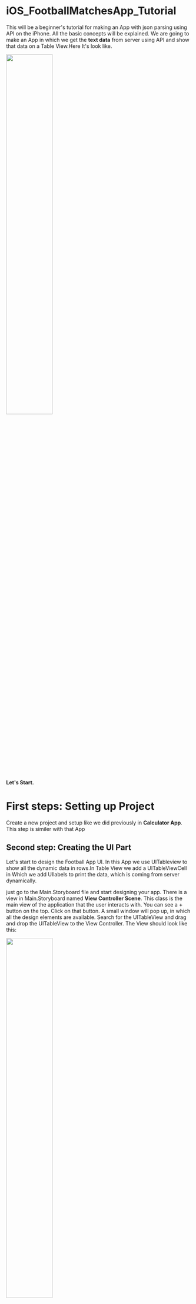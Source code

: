 # iOS_FootballMatchesApp_Tutorial

This will be a beginner's tutorial for making an App with json parsing using API on the iPhone. All the basic concepts will be explained. We are going to make an App in which we get the **text data** from server using API and show that data on a Table View.Here It's look like. 

<img src="https://github.com/code-techniq/Project6_iOS_FootballMatchesApp_Doc/blob/master/ScreenShots/1.png" width="50%" height="50%">

**Let's Start.**

# First steps: Setting up Project
Create a new project and setup like we did previously in **Calculator App**. This step is similer with that App

## Second step: Creating the UI Part

Let's start to design the Football App UI. In this App we use UITableview to show all the dynamic data in rows.In Table View we add a UITableViewCell in Which we add UIlabels to print the data, which is coming from server dynamically.

just go to the Main.Storyboard file and start designing your app. There is a view in Main.Storyboard named **View Controller Scene**. This class is the main view of the application that the user interacts with. You can see a **+** button on the top.  Click on that button.  A small window will pop up, in which all the design elements are available. Search for the UITableView and drag and drop the UITableView to the View Controller. The View should look like this:

<p float="center">
  <img src="https://github.com/code-techniq/Project6_iOS_FootballMatchesApp_Doc/blob/master/ScreenShots/2.png" width="50%" height="50%">
 <img src="https://github.com/code-techniq/Project6_iOS_FootballMatchesApp_Doc/blob/master/ScreenShots/3.png" width="50%" height="50%">
</p>

After adding UITableview, add Prototype cell in UITableview from attribute Inspector.**What is Prototype Cell?**
**Prototype cells are a way to layout the look and feel of a cell inside a table view, they allow us to get a representation of how things are going to work when the application runs and data is passed into the table.**

<img src="https://github.com/code-techniq/Project6_iOS_FootballMatchesApp_Doc/blob/master/ScreenShots/4.png">

Now design the cell with UILabels. Now go to **+** button and drag drop UILabels. Change colors and fonts like we did in **Calculator Tutorial** and set all the constraints. View look like as follow.

<img src="https://github.com/code-techniq/Project6_iOS_FootballMatchesApp_Doc/blob/master/ScreenShots/5.png">

Now add a Tableview Cell class in which we set IBOutlets of UILabels of cell.
Go to **Project Navigator** -> **Right Click** -> **Select NewFile** -> **Cocoa Touch Class** -> **Set Class Name** -> **Subclass of UITbaleViewCell** -> **Language Swift**. Look like as follows. Then just go to **Main.storyboard** file and select **cell** then goto **Identity Inspector** and set **Class** your **cell class name**
<p float="center">
  <img src="https://github.com/code-techniq/Project6_iOS_FootballMatchesApp_Doc/blob/master/ScreenShots/6.png" width="45%" height="45%">
 <img src="https://github.com/code-techniq/Project6_iOS_FootballMatchesApp_Doc/blob/master/ScreenShots/7.png" width="45%" height="45%">
  <img src="https://github.com/code-techniq/Project6_iOS_FootballMatchesApp_Doc/blob/master/ScreenShots/8.png" width="45%" height="45%">
 <img src="https://github.com/code-techniq/Project6_iOS_FootballMatchesApp_Doc/blob/master/ScreenShots/9.png" width="45%" height="45%">
</p>

Now add UILabel's @IBOutlet in **MatchTVC** like we did in **Calculator Tutorial** and connect with cell.

<p float="center">
 <img src="https://github.com/code-techniq/Project6_iOS_FootballMatchesApp_Doc/blob/master/ScreenShots/10.png" width="45%" height="45%">
 <img src="https://github.com/code-techniq/Project6_iOS_FootballMatchesApp_Doc/blob/master/ScreenShots/11.png" width="45%" height="45%">
</p>

Now It's time to run the Application with static Table View Content. For this, Add Table View @IBOutlet in ViewController Class. Use TableView **Delegates & DataSource** to show the **Number of rows** and **Display Reusable cells**.
**What is TableView Delegates & DataSource**
Datasource methods are used to generate tableView cells,header and footer before they are displaying.Delegate methods provide information about these cells, header and footer along with other user action handlers like cell selection and edit.
# Delegates & DataSource
**func tableView(_ tableView: UITableView, numberOfRowsInSection section: Int) -> Int {
        }**
tableView:numberOfRowsInSection: Tells the data source to return the number of rows in a given section of a table view.


**func tableView(_ tableView: UITableView, cellForRowAt indexPath: IndexPath) -> UITableViewCell {}**
This is a DataSource method so it will be called on whichever object has declared itself as the DataSource of the UITableView. It is called when the table view actually needs to display the cell onscreen, based on the number of rows and sections (which you specify in other DataSource methods).

Now create an **Extension** in ViewController Class and add TableView Delegates & DataSource.
  
**Extensions** add new functionality to an existing class, structure, enumeration, or protocol type. This includes the ability to extend types for which you do not have access to the original source code.
viewController Class looks like as follows.

<img src="https://github.com/code-techniq/Project6_iOS_FootballMatchesApp_Doc/blob/master/ScreenShots/12.png">

Now create a Reusable Cell object in **func tableView(_ tableView: UITableView, cellForRowAt indexPath: IndexPath) -> UITableViewCell {}** to display the cell on the screen

```
        //Cell Declaration
        let cell = tableView.dequeueReusableCell(withIdentifier: "cell", for: indexPath) as! MatchTVC
         return cell
```
**dequeueReusableCell**: For performance reasons, a table view data source should generally reuse UITableViewCell objects when it assigns cells to rows in its tableView(_:cellForRowAt:) method. A table view maintains a queue or list of UITableViewCell objects that the data source has marked for reuse. Call this method from your data source object when asked to provide a new cell for the table view. This method dequeues an existing cell if one is available or creates a new one using the class or nib file you previously registered. If no cell is available for reuse and you did not register a class or nib file, this method returns nil.

Give an Idenifire to your cell in main.storyboard file and pass that Identifire to **dequeueReusableCell** like above We have given Identifire "cell".

<img src="https://github.com/code-techniq/Project6_iOS_FootballMatchesApp_Doc/blob/master/ScreenShots/13.png">

Now run the App. It will show static TableView on the Screen. Next step is to Hit an API and get data from server and set that data on Table and make it dynamic . Before moving forward Let's discuss that What is an API?

**API**: An application programming interface (API) is an interface or communication protocol between a client and a server intended to simplify the building of client-side software. It has been described as a “contract” between the client and the server, such that if the client makes a request in a specific format, it will always get a response in a specific format or initiate a defined action.
Following is a format of an API
```
"https://api.football-data.org/v2/competitions/CL/matches"
```
To download the content from server we use **Alamofire** Network Library.

Why do you need Alamofire at all? Apple already provides URLSession and other classes for downloading content via HTTP, so why complicate things with another third party library?

The short answer is Alamofire is based on URLSession, but it frees you from writing boilerplate code which makes writing networking code much easier. You can access data on the Internet with very little effort, and your code will be much cleaner and easier to read.

We add **Alamofire** dependency using **Cocoa pods** . Add pod file in your project using following link:
[Install Cocoa pods](https://guides.cocoapods.org/using/using-cocoapods.html)

After add cocoa pods please open your workspace file . You will see an another project in you existing project. Now open uor pod file and write following lines to add dependeces of third party libraries. We are using two libraries
```
target 'Football Matches' do
  
  use_frameworks!

  pod 'Alamofire'
  pod 'ReachabilitySwift', :inhibit_warnings => true

end
```
1. Alamofire(Networking Library)
2. ReachabilitySwift(Check Internet Connection)

After addition of pod file your project look like as follows.

<img src="https://github.com/code-techniq/Project6_iOS_FootballMatchesApp_Doc/blob/master/ScreenShots/14.png">

Now open ViewController.swift class and `import Alamofire`. Declare URL of Api and an array in which we will sotre the response of Api.

```  
let kBaseUrl = "https://api.football-data.org/v2/competitions/CL/matches" 
```
```
var matchesList = [[String : AnyObject]]()

```
# API Call
  Now make a function in which we call the Api and get the response and store in the array. First we need to check the internet connection. If Internet connection is available then we call the Api otherwise we will show the alert that Internet connection is not available 
 **Check Internet connection**
 ```
 if !NetworkReachabilityManager()!.isReachable {
            
            let alert = UIAlertController(title: "Alert", message: "No Internet Connection", preferredStyle: UIAlertController.Style.alert)
            alert.addAction(UIAlertAction(title: "Click", style: UIAlertAction.Style.default, handler: nil))
            self.present(alert, animated: true, completion: nil)
            return
            
        }
 ```
  
  If internet is avaialble then in `else` condition call the Api.
  ```
  else {
            let header: [String: String] = ["X-Auth-Token":"d082ae8b70b442de84e52a1804c39e9e"]
            request(kBaseUrl, method: .get, parameters: nil, encoding: JSONEncoding.default, headers: header)
                .responseJSON { response in
                    switch response.result {
                    case .success(_):
                    if let apiData = response.result.value as? NSDictionary {
                    if let data = apiData["competition"] as? [String : AnyObject] {
                        self.leagueNameLbl.text = data["name"] as? String ?? ""
                                }
                        if let matches = apiData["matches"] as? [[String : AnyObject]] {
                            for match in matches {
                                    self.matchesList.append(match)
                                        }
                                    }
                                    self.matchList_TableView.reloadData()
                                }
                    case .failure(let error):
                        print(error.localizedDescription)
              }
            }
          }
  ```
  above code is used for calling the Api. We have used Authorization Token in Header. Why we use Header?
  
  The HTTP Authorization request header contains the credentials to authenticate a user agent with a server, usually after the server has responded with a 401 Unauthorized status.
  
  following method is used to call the Api and get the reponse
  ```
  request(kBaseUrl, method: .get, parameters: nil, encoding: JSONEncoding.default, headers: header)
                .responseJSON { response in
                    switch response.result {
                    case .success(_):
  ```
Now first thing you need to do is print the response and analyse the response. Store the data that you need to display on Table.
```
                    if let apiData = response.result.value as? NSDictionary {
                    if let data = apiData["competition"] as? [String : AnyObject] {
                        self.leagueNameLbl.text = data["name"] as? String ?? ""
                                }
                        if let matches = apiData["matches"] as? [[String : AnyObject]] {
                            for match in matches {
                                self.matchesList.append(match)
                                        }
                                    }
                                    self.matchList_TableView.reloadData()
                                }

```
at the end reload the tableview so that all the data on table should be dynamic. 

# Set Table content dynamically

First thing is to give number of rows dynamically according to the array count.

```
func tableView(_ tableView: UITableView, numberOfRowsInSection section: Int) -> Int {
        return matchesList.count
    }
```

**Display Api data on the Cell**

```
func tableView(_ tableView: UITableView, cellForRowAt indexPath: IndexPath) -> UITableViewCell {
        
        //Cell Declaration
        let cell = tableView.dequeueReusableCell(withIdentifier: "cell", for: indexPath) as! MatchTVC
        
        //Parsing Data From The Json Object
        let score = matchesList[indexPath.row]["score"] as? [String : AnyObject] ?? [String : AnyObject]()
        let homeTeam = matchesList[indexPath.row]["homeTeam"] as? [String : AnyObject] ?? [String : AnyObject]()
        let homeTeamName = homeTeam["name"] as? String ?? ""
        
        let fullTime = score["fullTime"] as? [String : AnyObject] ?? [String : AnyObject]()
        let homeTeamScore = fullTime["homeTeam"] as? Int ?? 0
        let awayTeamcore = fullTime["awayTeam"] as? Int ?? 0
        cell.leagueTitleLbl.text = matchesList[indexPath.row]["group"] as? String ?? ""
        cell.dateLbl.text = matchesList[indexPath.row]["utcDate"] as? String ?? ""
        cell.team1NameLbl.text = homeTeamName
        return cell
        }
```

